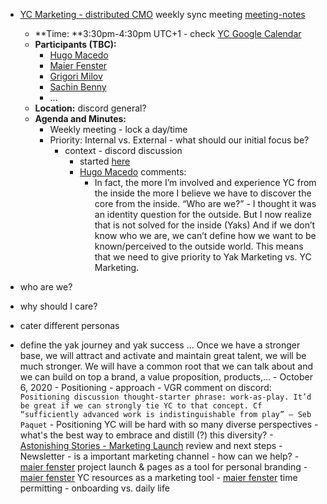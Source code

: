 - [YC Marketing - distributed CMO](<YC Marketing - distributed CMO.md>) weekly sync meeting [meeting-notes](<meeting-notes.md>)
    - **Time: **3:30pm-4:30pm UTC+1 - check [YC Google Calendar ](https://calendar.google.com/calendar/u/0/r?cid=bzk5NW00MzE3M2Jwc2xtaGg0OW5tcnA1aTRAZ3JvdXAuY2FsZW5kYXIuZ29vZ2xlLmNvbQ)
    - **Participants (TBC):**
        - [Hugo Macedo](<Hugo Macedo.md>)
        - [Maier Fenster](<Maier Fenster.md>)
        - [Grigori Milov](<Grigori Milov.md>)
        - [Sachin Benny](<Sachin Benny.md>)
        - ...
    - **Location:** discord general?
    - **Agenda and Minutes:**
        - Weekly meeting - lock a day/time 
        - Priority: Internal vs. External - what should our initial focus be?
            - context - discord discussion
                - started [here](https://discordapp.com/channels/692111190851059762/756113566452678707/762740941852508240)
                - [Hugo Macedo](<Hugo Macedo.md>) comments:
                    - In fact, the more I’m involved and experience YC from the inside the more I believe we have to discover the core from the inside. 
“Who are we?” - I thought it was an identity question for the outside. But I now realize that is not solved for the inside (Yaks)
And if we don’t know who we are, we can’t define how we want to be known/perceived to the outside world. 
This means that we need to give priority to Yak Marketing vs. YC Marketing. 

- who are we?
- why should I care?
- cater different personas 
- define the yak journey and yak success
...
Once we have a stronger base, we will attract and activate and maintain  great talent, we will be much stronger. 
We will have a common root that we can talk about and we can build on top a brand, a value proposition, products,...
                - October 6, 2020
        - Positioning - approach
            - VGR comment on discord: 
`Positioning discussion thought-starter phrase: work-as-play. It’d be great if we can strongly tie YC to that concept. Cf “sufficiently advanced work is indistinguishable from play” — Seb Paquet`
            - Positioning YC will be hard with so many diverse perspectives - what's the best way to embrace and distill (?) this diversity?
        - [Astonishing Stories - Marketing Launch](<Astonishing Stories - Marketing Launch.md>) review and next steps
        - Newsletter - is a important marketing channel - how can we help?
        - [maier fenster](<maier fenster.md>) project launch & pages as a tool for personal branding
        - [maier fenster](<maier fenster.md>) YC resources as a marketing tool
        - [maier fenster](<maier fenster.md>) time permitting - onboarding vs. daily life
